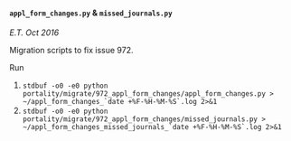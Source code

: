 #### ```appl_form_changes.py``` & ```missed_journals.py```
*E.T. Oct 2016*

Migration scripts to fix issue 972.

Run

1. ```stdbuf -o0 -e0 python portality/migrate/972_appl_form_changes/appl_form_changes.py > ~/appl_form_changes_`date +%F-%H-%M-%S`.log 2>&1```
2. ```stdbuf -o0 -e0 python portality/migrate/972_appl_form_changes/missed_journals.py > ~/appl_form_changes_missed_journals_`date +%F-%H-%M-%S`.log 2>&1 ```